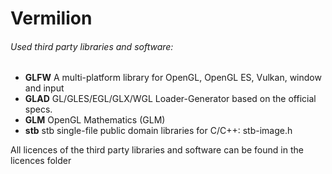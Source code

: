 # Vermilion

###### Used third party libraries and software:
* <b>GLFW</b> A multi-platform library for OpenGL, OpenGL ES, Vulkan, window and input
* <b>GLAD</b> GL/GLES/EGL/GLX/WGL Loader-Generator based on the official specs.
* <b>GLM</b> OpenGL Mathematics (GLM)
* <b>stb</b> stb single-file public domain libraries for C/C++: stb-image.h

All licences of the third party libraries and software can be found in the licences folder
